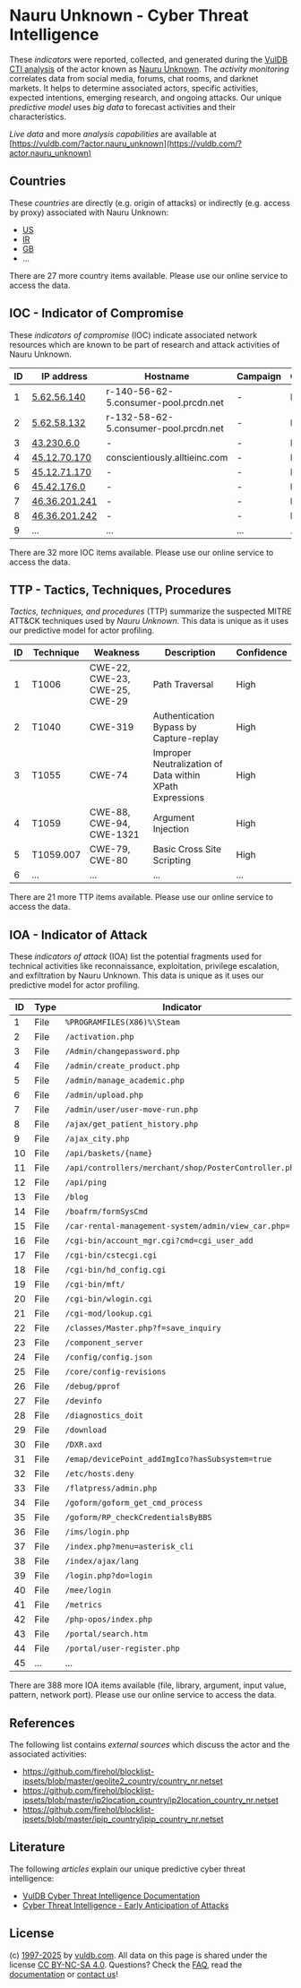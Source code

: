 # Nauru Unknown - Cyber Threat Intelligence

These _indicators_ were reported, collected, and generated during the [VulDB CTI analysis](https://vuldb.com/?kb.cti) of the actor known as [Nauru Unknown](https://vuldb.com/?actor.nauru_unknown). The _activity monitoring_ correlates data from social media, forums, chat rooms, and darknet markets. It helps to determine associated actors, specific activities, expected intentions, emerging research, and ongoing attacks. Our unique _predictive model_ uses _big data_ to forecast activities and their characteristics.

_Live data_ and more _analysis capabilities_ are available at [https://vuldb.com/?actor.nauru_unknown](https://vuldb.com/?actor.nauru_unknown)

## Countries

These _countries_ are directly (e.g. origin of attacks) or indirectly (e.g. access by proxy) associated with Nauru Unknown:

* [US](https://vuldb.com/?country.us)
* [IR](https://vuldb.com/?country.ir)
* [GB](https://vuldb.com/?country.gb)
* ...

There are 27 more country items available. Please use our online service to access the data.

## IOC - Indicator of Compromise

These _indicators of compromise_ (IOC) indicate associated network resources which are known to be part of research and attack activities of Nauru Unknown.

ID | IP address | Hostname | Campaign | Confidence
-- | ---------- | -------- | -------- | ----------
1 | [5.62.56.140](https://vuldb.com/?ip.5.62.56.140) | r-140-56-62-5.consumer-pool.prcdn.net | - | High
2 | [5.62.58.132](https://vuldb.com/?ip.5.62.58.132) | r-132-58-62-5.consumer-pool.prcdn.net | - | High
3 | [43.230.6.0](https://vuldb.com/?ip.43.230.6.0) | - | - | High
4 | [45.12.70.170](https://vuldb.com/?ip.45.12.70.170) | conscientiously.alltieinc.com | - | High
5 | [45.12.71.170](https://vuldb.com/?ip.45.12.71.170) | - | - | High
6 | [45.42.176.0](https://vuldb.com/?ip.45.42.176.0) | - | - | High
7 | [46.36.201.241](https://vuldb.com/?ip.46.36.201.241) | - | - | High
8 | [46.36.201.242](https://vuldb.com/?ip.46.36.201.242) | - | - | High
9 | ... | ... | ... | ...

There are 32 more IOC items available. Please use our online service to access the data.

## TTP - Tactics, Techniques, Procedures

_Tactics, techniques, and procedures_ (TTP) summarize the suspected MITRE ATT&CK techniques used by _Nauru Unknown_. This data is unique as it uses our predictive model for actor profiling.

ID | Technique | Weakness | Description | Confidence
-- | --------- | -------- | ----------- | ----------
1 | T1006 | CWE-22, CWE-23, CWE-25, CWE-29 | Path Traversal | High
2 | T1040 | CWE-319 | Authentication Bypass by Capture-replay | High
3 | T1055 | CWE-74 | Improper Neutralization of Data within XPath Expressions | High
4 | T1059 | CWE-88, CWE-94, CWE-1321 | Argument Injection | High
5 | T1059.007 | CWE-79, CWE-80 | Basic Cross Site Scripting | High
6 | ... | ... | ... | ...

There are 21 more TTP items available. Please use our online service to access the data.

## IOA - Indicator of Attack

These _indicators of attack_ (IOA) list the potential fragments used for technical activities like reconnaissance, exploitation, privilege escalation, and exfiltration by Nauru Unknown. This data is unique as it uses our predictive model for actor profiling.

ID | Type | Indicator | Confidence
-- | ---- | --------- | ----------
1 | File | `%PROGRAMFILES(X86)%\Steam` | High
2 | File | `/activation.php` | High
3 | File | `/Admin/changepassword.php` | High
4 | File | `/admin/create_product.php` | High
5 | File | `/admin/manage_academic.php` | High
6 | File | `/admin/upload.php` | High
7 | File | `/admin/user/user-move-run.php` | High
8 | File | `/ajax/get_patient_history.php` | High
9 | File | `/ajax_city.php` | High
10 | File | `/api/baskets/{name}` | High
11 | File | `/api/controllers/merchant/shop/PosterController.php` | High
12 | File | `/api/ping` | Medium
13 | File | `/blog` | Low
14 | File | `/boafrm/formSysCmd` | High
15 | File | `/car-rental-management-system/admin/view_car.php=` | High
16 | File | `/cgi-bin/account_mgr.cgi?cmd=cgi_user_add` | High
17 | File | `/cgi-bin/cstecgi.cgi` | High
18 | File | `/cgi-bin/hd_config.cgi` | High
19 | File | `/cgi-bin/mft/` | High
20 | File | `/cgi-bin/wlogin.cgi` | High
21 | File | `/cgi-mod/lookup.cgi` | High
22 | File | `/classes/Master.php?f=save_inquiry` | High
23 | File | `/component_server` | High
24 | File | `/config/config.json` | High
25 | File | `/core/config-revisions` | High
26 | File | `/debug/pprof` | Medium
27 | File | `/devinfo` | Medium
28 | File | `/diagnostics_doit` | High
29 | File | `/download` | Medium
30 | File | `/DXR.axd` | Medium
31 | File | `/emap/devicePoint_addImgIco?hasSubsystem=true` | High
32 | File | `/etc/hosts.deny` | High
33 | File | `/flatpress/admin.php` | High
34 | File | `/goform/goform_get_cmd_process` | High
35 | File | `/goform/RP_checkCredentialsByBBS` | High
36 | File | `/ims/login.php` | High
37 | File | `/index.php?menu=asterisk_cli` | High
38 | File | `/index/ajax/lang` | High
39 | File | `/login.php?do=login` | High
40 | File | `/mee/login` | Medium
41 | File | `/metrics` | Medium
42 | File | `/php-opos/index.php` | High
43 | File | `/portal/search.htm` | High
44 | File | `/portal/user-register.php` | High
45 | ... | ... | ...

There are 388 more IOA items available (file, library, argument, input value, pattern, network port). Please use our online service to access the data.

## References

The following list contains _external sources_ which discuss the actor and the associated activities:

* https://github.com/firehol/blocklist-ipsets/blob/master/geolite2_country/country_nr.netset
* https://github.com/firehol/blocklist-ipsets/blob/master/ip2location_country/ip2location_country_nr.netset
* https://github.com/firehol/blocklist-ipsets/blob/master/ipip_country/ipip_country_nr.netset

## Literature

The following _articles_ explain our unique predictive cyber threat intelligence:

* [VulDB Cyber Threat Intelligence Documentation](https://vuldb.com/?kb.cti)
* [Cyber Threat Intelligence - Early Anticipation of Attacks](https://www.scip.ch/en/?labs.20201022)

## License

(c) [1997-2025](https://vuldb.com/?kb.changelog) by [vuldb.com](https://vuldb.com/?kb.about). All data on this page is shared under the license [CC BY-NC-SA 4.0](https://creativecommons.org/licenses/by-nc-sa/4.0/). Questions? Check the [FAQ](https://vuldb.com/?kb.faq), read the [documentation](https://vuldb.com/?kb) or [contact us](https://vuldb.com/?contact)!
